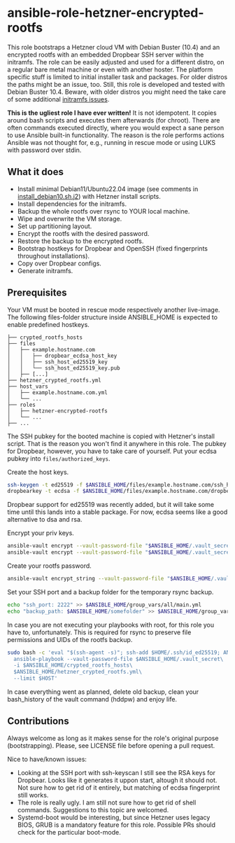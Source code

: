# ansible-role-hetzner-encrypted-rootfs

This role bootstraps a Hetzner cloud VM with Debian Buster (10.4) and an encrypted rootfs with an embedded Dropbear SSH server within the initramfs.
The role can be easily adjusted and used for a different distro, on a regular bare metal machine or even with another hoster.
The platform specific stuff is limited to initial installer task and packages.
For older distros the paths might be an issue, too.
Still, this role is developed and tested with Debian Buster 10.4.
Beware, with older distros you might need the take care of some additional [initramfs issues](https://github.com/HRomie/dropbear-init-fix).

**This is the ugliest role I have ever written!**
It is not idempotent.
It copies around bash scripts and executes them afterwards (for chroot).
There are often commands executed directly, where you would expect a sane person to use Ansible built-in functionality.
The reason is the role performs actions Ansible was not thought for, e.g., running in rescue mode or using LUKS with password over stdin.

## What it does

* Install minimal Debian11/Ubuntu22.04 image (see comments in [install\_debian10.sh.j2](https://github.com/disasmwinnie/ansible-role-hetzner-encrypted-rootfs/blob/master/templates/install_debian10.sh.j2)) with Hetzner install scripts.
* Install dependencies for the initramfs.
* Backup the whole rootfs over rsync to YOUR local machine.
* Wipe and overwrite the VM storage.
* Set up partitioning layout.
* Encrypt the rootfs with the desired password.
* Restore the backup to the encrypted rootfs.
* Bootstrap hostkeys for Dropbear and OpenSSH (fixed fingerprints throughout installations).
* Copy over Dropbear configs.
* Generate initramfs.

## Prerequisites

Your VM must be booted in rescue mode respectively another live-image.
The following files-folder structure inside ANSIBLE\_HOME is expected to enable predefined hostkeys.

```
├── crypted_rootfs_hosts
├── files
│   ├── example.hostname.com
│   │   ├── dropbear_ecdsa_host_key
│   │   ├── ssh_host_ed25519_key
│   │   └── ssh_host_ed25519_key.pub
│   ├── [...]
├── hetzner_crypted_rootfs.yml
├── host_vars
│   ├── example.hostname.com.yml
│   └── ...
├── roles
│   ├── hetzner-encrypted-rootfs
│   └── ...
├── ...
```

The SSH pubkey for the booted machine is copied with Hetzner's install script.
That is the reason you won't find it anywhere in this role.
The pubkey for Dropbear, however, you have to take care of yourself.
Put your ecdsa pubkey into ``files/authorized_keys``.

Create the host keys.

```bash
ssh-keygen -t ed25519 -f $ANSIBLE_HOME/files/example.hostname.com/ssh_host_ed25519_key
dropbearkey -t ecdsa -f $ANSIBLE_HOME/files/example.hostname.com/dropbear_ecdsa_host_key
```

Dropbear support for ed25519 was recently added, but it will take some time until this lands into a stable package.
For now, ecdsa seems like a good alternative to dsa and rsa.

Encrypt your priv keys.

```bash
ansible-vault encrypt --vault-password-file "$ANSIBLE_HOME/.vault_secret" $ANSIBLE_HOME/files/example.hostname.com/ssh_host_ed25519_key
ansible-vault encrypt --vault-password-file "$ANSIBLE_HOME/.vault_secret" $ANSIBLE_HOME/files/example.hostname.com/dropbear_ecdsa_host_key
```

Create your rootfs password.

```bash
ansible-vault encrypt_string --vault-password-file "$ANSIBLE_HOME/.vault_secret" "w00fw00fSECRET" --name "hddpw" >> $ANSIBLE_HOME/host_vars/example.hostname.com.yaml
```

Set your SSH port and a backup folder for the temporary rsync backup.

```bash
echo "ssh_port: 2222" >> $ANSIBLE_HOME/group_vars/all/main.yml
echo "backup_path: $ANSIBLE_HOME/somefolder" >> $ANSIBLE_HOME/group_vars/all/main.yml
```
In case you are not executing your playbooks with root, for this role you have to, unfortunately.
This is required for rsync to preserve file permissions and UIDs of the rootfs backup.

```bash
sudo bash -c 'eval "$(ssh-agent -s)"; ssh-add $HOME/.ssh/id_ed25519; ANSIBLE_CONFIG=$ANSIBLE_HOME/ansible.cfg\
  ansible-playbook --vault-password-file $ANSIBLE_HOME/.vault_secret\
  -i $ANSIBLE_HOME/crypted_rootfs_hosts\
  $ANSIBLE_HOME/hetzner_crypted_rootfs.yml\
  --limit $HOST'
```

In case everything went as planned, delete old backup, clean your bash\_history of the vault command (hddpw) and enjoy life.


## Contributions

Always welcome as long as it makes sense for the role's original purpose (bootstrapping).
Please, see LICENSE file before opening a pull request.

Nice to have/known issues:

* Looking at the SSH port with ssh-keyscan I still see the RSA keys for Dropbear. Looks like it generates it uppon start, altough it should not. Not sure how to get rid of it entirely, but matching of ecdsa fingerprint still works.
* The role is really ugly. I am still not sure how to get rid of shell commands. Suggestions to this topic are welcomed.
* Systemd-boot would be interesting, but since Hetzner uses legacy BIOS, GRUB is a mandatory feature for this role. Possible PRs should check for the particular boot-mode.
